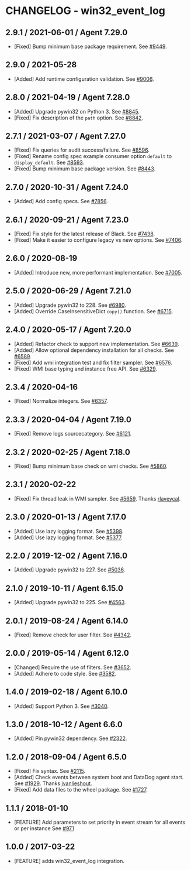 # CHANGELOG - win32_event_log

## 2.9.1 / 2021-06-01 / Agent 7.29.0

* [Fixed] Bump minimum base package requirement. See [#9449](https://github.com/DataDog/integrations-core/pull/9449).

## 2.9.0 / 2021-05-28

* [Added] Add runtime configuration validation. See [#9006](https://github.com/DataDog/integrations-core/pull/9006).

## 2.8.0 / 2021-04-19 / Agent 7.28.0

* [Added] Upgrade pywin32 on Python 3. See [#8845](https://github.com/DataDog/integrations-core/pull/8845).
* [Fixed] Fix description of the `path` option. See [#8842](https://github.com/DataDog/integrations-core/pull/8842).

## 2.7.1 / 2021-03-07 / Agent 7.27.0

* [Fixed] Fix queries for audit success/failure. See [#8596](https://github.com/DataDog/integrations-core/pull/8596).
* [Fixed] Rename config spec example consumer option `default` to `display_default`. See [#8593](https://github.com/DataDog/integrations-core/pull/8593).
* [Fixed] Bump minimum base package version. See [#8443](https://github.com/DataDog/integrations-core/pull/8443).

## 2.7.0 / 2020-10-31 / Agent 7.24.0

* [Added] Add config specs. See [#7856](https://github.com/DataDog/integrations-core/pull/7856).

## 2.6.1 / 2020-09-21 / Agent 7.23.0

* [Fixed] Fix style for the latest release of Black. See [#7438](https://github.com/DataDog/integrations-core/pull/7438).
* [Fixed] Make it easier to configure legacy vs new options. See [#7406](https://github.com/DataDog/integrations-core/pull/7406).

## 2.6.0 / 2020-08-19

* [Added] Introduce new, more performant implementation. See [#7005](https://github.com/DataDog/integrations-core/pull/7005).

## 2.5.0 / 2020-06-29 / Agent 7.21.0

* [Added] Upgrade pywin32 to 228. See [#6980](https://github.com/DataDog/integrations-core/pull/6980).
* [Added] Override CaseInsensitiveDict `copy()` function. See [#6715](https://github.com/DataDog/integrations-core/pull/6715).

## 2.4.0 / 2020-05-17 / Agent 7.20.0

* [Added] Refactor check to support new implementation. See [#6639](https://github.com/DataDog/integrations-core/pull/6639).
* [Added] Allow optional dependency installation for all checks. See [#6589](https://github.com/DataDog/integrations-core/pull/6589).
* [Fixed] Add wmi integration test and fix filter sampler. See [#6576](https://github.com/DataDog/integrations-core/pull/6576).
* [Fixed] WMI base typing and instance free API. See [#6329](https://github.com/DataDog/integrations-core/pull/6329).

## 2.3.4 / 2020-04-16

* [Fixed] Normalize integers. See [#6357](https://github.com/DataDog/integrations-core/pull/6357).

## 2.3.3 / 2020-04-04 / Agent 7.19.0

* [Fixed] Remove logs sourcecategory. See [#6121](https://github.com/DataDog/integrations-core/pull/6121).

## 2.3.2 / 2020-02-25 / Agent 7.18.0

* [Fixed] Bump minimum base check on wmi checks. See [#5860](https://github.com/DataDog/integrations-core/pull/5860).

## 2.3.1 / 2020-02-22

* [Fixed] Fix thread leak in WMI sampler. See [#5659](https://github.com/DataDog/integrations-core/pull/5659). Thanks [rlaveycal](https://github.com/rlaveycal).

## 2.3.0 / 2020-01-13 / Agent 7.17.0

* [Added] Use lazy logging format. See [#5398](https://github.com/DataDog/integrations-core/pull/5398).
* [Added] Use lazy logging format. See [#5377](https://github.com/DataDog/integrations-core/pull/5377).

## 2.2.0 / 2019-12-02 / Agent 7.16.0

* [Added] Upgrade pywin32 to 227. See [#5036](https://github.com/DataDog/integrations-core/pull/5036).

## 2.1.0 / 2019-10-11 / Agent 6.15.0

* [Added] Upgrade pywin32 to 225. See [#4563](https://github.com/DataDog/integrations-core/pull/4563).

## 2.0.1 / 2019-08-24 / Agent 6.14.0

* [Fixed] Remove check for user filter. See [#4342](https://github.com/DataDog/integrations-core/pull/4342).

## 2.0.0 / 2019-05-14 / Agent 6.12.0

* [Changed] Require the use of filters. See [#3652](https://github.com/DataDog/integrations-core/pull/3652).
* [Added] Adhere to code style. See [#3582](https://github.com/DataDog/integrations-core/pull/3582).

## 1.4.0 / 2019-02-18 / Agent 6.10.0

* [Added] Support Python 3. See [#3040](https://github.com/DataDog/integrations-core/pull/3040).

## 1.3.0 / 2018-10-12 / Agent 6.6.0

* [Added] Pin pywin32 dependency. See [#2322][1].

## 1.2.0 / 2018-09-04 / Agent 6.5.0

* [Fixed] Fix syntax. See [#2115][2].
* [Added] Check events between system boot and DataDog agent start. See [#1929][3]. Thanks [jvanlieshout][4].
* [Fixed] Add data files to the wheel package. See [#1727][5].

## 1.1.1 / 2018-01-10

* [FEATURE] Add parameters to set priority in event stream for all events or per instance See [#971][6]

## 1.0.0 / 2017-03-22

* [FEATURE] adds win32_event_log integration.

<!--- The following link definition list is generated by PimpMyChangelog --->
[1]: https://github.com/DataDog/integrations-core/pull/2322
[2]: https://github.com/DataDog/integrations-core/pull/2115
[3]: https://github.com/DataDog/integrations-core/pull/1929
[4]: https://github.com/jvanlieshout
[5]: https://github.com/DataDog/integrations-core/pull/1727
[6]: https://github.com/DataDog/integrations-core/issues/971
